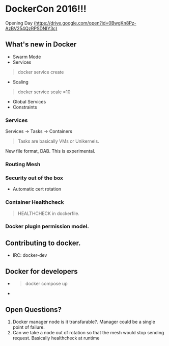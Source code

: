 # DockerCon 2016!!!

Opening Day
[(https://drive.google.com/open?id=0BwgKn8Pz-AzBV254QzRPSDNIY3c)](https://drive.google.com/open?id=0BwgKn8Pz-AzBV254QzRPSDNIY3c)

## What's new in Docker
* Swarm Mode
* Services
> docker service create
* Scaling
> docker service scale <service-name>=10
* Global Services
* Constraints

### Services
Services -> Tasks -> Containers
> Tasks are basically VMs or Unikernels.

New file format, DAB. This is experimental.

### Routing Mesh
### Security out of the box
* Automatic cert rotation

### Container Healthcheck
>HEALTHCHECK in dockerfile.

### Docker plugin permission model.

## Contributing to docker.
* IRC: docker-dev

## Docker for developers
* > docker compose up
*


## Open Questions?
1. Docker manager node is it transfarable?. Manager could be a single point of failure.
2. Can we take a node out of rotation so that the mesh would stop sending request. Basically healthcheck at runtime
